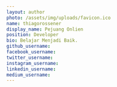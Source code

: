 ```yaml
---
layout: author
photo: /assets/img/uploads/favicon.ico
name: thiagorossener
display_name: Pejuang Onlien
position: Developer
bio: Belajar Menjadi Baik.
github_username: 
facebook_username: 
twitter_username: 
instagram_username: 
linkedin_username: 
medium_username: 
---
```


